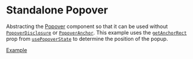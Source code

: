 # Standalone Popover

<p data-description>
  Abstracting the <a href="/components/popover">Popover</a> component so that it can be used without <a href="/api-reference/popover-disclosure"><code>PopoverDisclosure</code></a> or <a href="/api-reference/popover-anchor"><code>PopoverAnchor</code></a>. This example uses the <a href="/api-reference/popover-state#getanchorrect"><code>getAnchorRect</code></a> prop from <a href="/api-reference/popover-state"><code>usePopoverState</code></a> to determine the position of the popup.
</p>

<a href="./index.tsx" data-playground>Example</a>
